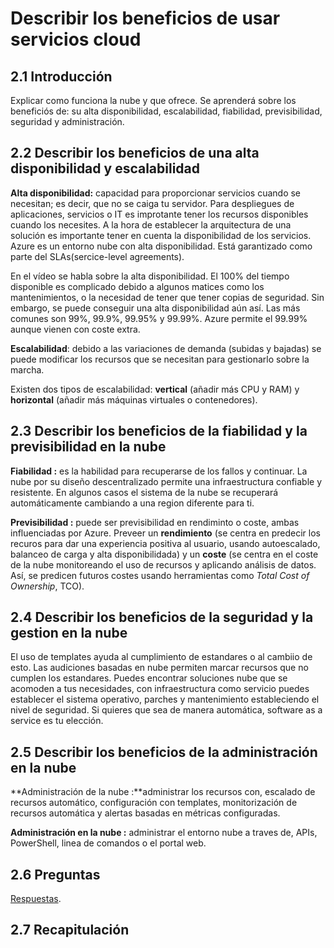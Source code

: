 # Describir los beneficios de usar servicios cloud

## 2.1 Introducción 

Explicar como funciona la nube y que ofrece. Se aprenderá sobre los beneficiós de: su alta disponibilidad,  escalabilidad, fiabilidad, previsibilidad, seguridad y administración.

## 2.2 Describir los beneficios de una alta disponibilidad y escalabilidad

**Alta disponibilidad:** capacidad para proporcionar servicios cuando se necesitan; es decir, que no se caiga tu servidor. Para despliegues de aplicaciones, servicios o IT es improtante tener los recursos disponibles cuando los necesites. A la hora de establecer la arquitectura de una solución es importante tener en cuenta la disponibilidad de los servicios. Azure es un entorno nube con alta disponibilidad. Está garantizado como parte del SLAs(sercice-level agreements).


En el vídeo se habla sobre la alta disponibilidad. El 100% del tiempo disponible es complicado debido a algunos matices como los mantenimientos, o la necesidad de tener que tener copias de seguridad. Sin embargo, se puede conseguir una alta disponibilidad aún así. Las más comunes son 99%, 99.9%, 99.95% y 99.99%. Azure permite el 99.99% aunque vienen con coste extra.

**Escalabilidad**: debido a las variaciones de demanda (subidas y bajadas) se puede modificar los recursos que se necesitan para gestionarlo sobre la marcha.

Existen dos tipos de escalabilidad: **vertical** (añadir más CPU y RAM) y **horizontal** (añadir más máquinas virtuales o contenedores).

## 2.3 Describir los beneficios de la fiabilidad y la previsibilidad en la nube

**Fiabilidad :** es la habilidad para recuperarse de los fallos y continuar. La nube por su diseño descentralizado permite una infraestructura confiable y resistente. En algunos casos el sistema de la nube se recuperará automáticamente cambiando a una region diferente para ti.

**Previsibilidad :** puede ser previsibilidad en rendiminto o coste, ambas influenciadas por Azure. Preveer un **rendimiento** (se centra en predecir los recuros para dar una experiencia positiva al usuario, usando autoescalado, balanceo de carga y alta disponibilidada) y un **coste** (se centra en el coste de la nube monitoreando el uso de recursos y aplicando análisis de datos. Así, se predicen futuros costes usando herramientas como _Total Cost of Ownership_, TCO).

## 2.4 Describir los beneficios de la seguridad y la gestion en la nube

El uso de templates ayuda al cumplimiento de estandares o al cambiio de esto. Las audiciones basadas en nube permiten marcar recursos que no cumplen los estandares. Puedes encontrar soluciones nube que se acomoden a tus necesidades, con infraestructura como servicio puedes establecer el sistema operativo, parches y mantenimiento estableciendo el nivel de seguridad. Si quieres que sea de manera automática, software as a service es tu elección.

## 2.5 Describir los beneficios de la administración en la nube

**Administración de la nube :**administrar los recursos con, escalado de recursos automático, configuración con templates, monitorización de recursos automática y alertas basadas en métricas configuradas.

**Administración en la nube :** administrar el entorno nube a traves de, APIs, PowerShell, linea de comandos o el portal web.

## 2.6 Preguntas

[Respuestas](Recopilacion%20preguntas%20Azure.md).

## 2.7 Recapitulación